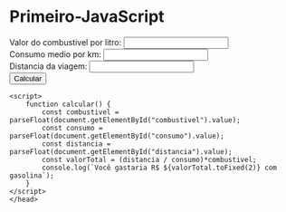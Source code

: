 # Primeiro-JavaScript
<!DOCTYPE html>

<html lang="pt-BR">
<head>
    <label for="combustivel">Valor do combustivel por litro:</label>
    <input type="number" id="combustivel"><br>
    <label for="consumo">Consumo medio por km:</label>
    <input type="number" id="consumo"><br>
    <label for="distancia">Distancia da viagem:</label>
    <input type="number" id="distancia"><br>
    <button onclick="calcular()">Calcular</button>
    <p id="resultado"></p>

    <script>
        function calcular() {
            const combustivel = parseFloat(document.getElementById("combustivel").value);
            const consumo = parseFloat(document.getElementById("consumo").value);
            const distancia = parseFloat(document.getElementById("distancia").value);
            const valorTotal = (distancia / consumo)*combustivel;
            console.log(`Você gastaria R$ ${valorTotal.toFixed(2)} com gasolina`);
        }
    </script>
    </head>
<body>
</body>
</html>
